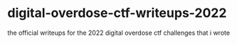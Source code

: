 # digital-overdose-ctf-writeups-2022
the official writeups for the 2022 digital overdose ctf challenges that i wrote
